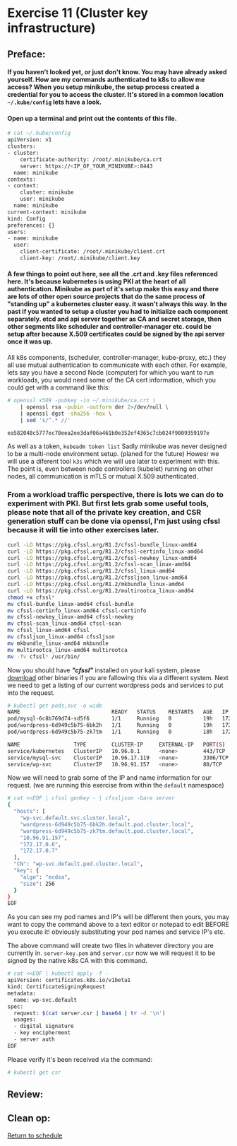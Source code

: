 # Exercise 11 (Cluster key infrastructure)

## Preface:
#### If you haven't looked yet, or just don't know. You may have already asked yourself. How are my commands authenticated to k8s to allow me access? When you setup minikube, the setup process created a credential for you to access the cluster. It's stored in a common location ``` ~/.kube/config ``` lets have a look.

#### Open up a terminal and print out the contents of this file.
```bash
# cat ~/.kube/config
apiVersion: v1
clusters:
- cluster:
    certificate-authority: /root/.minikube/ca.crt
    server: https://<IP_OF_YOUR_MINIKUBE>:8443
  name: minikube
contexts:
- context:
    cluster: minikube
    user: minikube
  name: minikube
current-context: minikube
kind: Config
preferences: {}
users:
- name: minikube
  user:
    client-certificate: /root/.minikube/client.crt
    client-key: /root/.minikube/client.key
```
#### A few things to point out here, see all the .crt and .key files referenced here. It's because kubernetes is using PKI at the heart of all authentication. Minikube as part of it's setup make this easy and there are lots of other open source projects that do the same process of "standing up" a kubernetes cluster easy. it wasn't always this way. In the past if you wanted to setup a cluster you had to initialize each component separately. etcd and api server together as CA and secret storage, then other segments like scheduler and controller-manager etc. could be setup after because X.509 certificates could be signed by the api server once it was up. 

All k8s components, (scheduler, controller-manager, kube-proxy, etc.) they all use mutual authentication to communicate with each other. For example, lets say you have a second Node (computer) for which you want to run workloads, you would need some of the CA cert information, which you could get with a command like this:
```bash
# openssl x509 -pubkey -in ~/.minikube/ca.crt \
	| openssl rsa -pubin -outform der 2>/dev/null \
	| openssl dgst -sha256 -hex \
	| sed 's/^.* //'

ea582048c5777ec70eea2ee3daf06a461b0e352ef4365c7cb024f9009359197e
```
As well as a token, ``` kubeadm token list ``` Sadly minikube was never designed to be a multi-node environment setup. (planed for the future) Howesr we will use a diferent tool ```k3s``` which we will use later to experiment with this. 
The point is, even between node controllers (kubelet) running on other nodes, all communication is mTLS or mutual X.509 authenticated.

### From a workload traffic perspective, there is lots we can do to experiment with PKI. But first lets grab some useful tools, please note that all of the private key creation, and CSR generation stuff can be done via openssl, I'm just using cfssl because it will tie into other exercises later. 

```bash
curl -LO https://pkg.cfssl.org/R1.2/cfssl-bundle_linux-amd64
curl -LO https://pkg.cfssl.org/R1.2/cfssl-certinfo_linux-amd64
curl -LO https://pkg.cfssl.org/R1.2/cfssl-newkey_linux-amd64
curl -LO https://pkg.cfssl.org/R1.2/cfssl-scan_linux-amd64
curl -LO https://pkg.cfssl.org/R1.2/cfssl_linux-amd64
curl -LO https://pkg.cfssl.org/R1.2/cfssljson_linux-amd64
curl -LO https://pkg.cfssl.org/R1.2/mkbundle_linux-amd64
curl -LO https://pkg.cfssl.org/R1.2/multirootca_linux-amd64
chmod +x cfssl*
mv cfssl-bundle_linux-amd64 cfssl-bundle
mv cfssl-certinfo_linux-amd64 cfssl-certinfo
mv cfssl-newkey_linux-amd64 cfssl-newkey
mv cfssl-scan_linux-amd64 cfssl-scan
mv cfssl_linux-amd64 cfssl
mv cfssljson_linux-amd64 cfssljson
mv mkbundle_linux-amd64 mkbundle
mv multirootca_linux-amd64 multirootca
mv -fv cfssl* /usr/bin/
```
Now you should have ___"cfssl"___ installed on your kali system, please [download](https://pkg.cfssl.org/) other binaries if you are fallowing this via a different system. Next we need to get a listing of our current wordpress pods and services to put into the request.
```bash
# kubectl get pods,svc -o wide
NAME                             READY   STATUS    RESTARTS   AGE   IP           NODE       NOMINATED NODE   READINESS GATES
pod/mysql-6c8b769d74-sd5f6       1/1     Running   0          19h   172.17.0.5   minikube   <none>           <none>
pod/wordpress-6d949c5b75-6bk2h   1/1     Running   0          19h   172.17.0.6   minikube   <none>           <none>
pod/wordpress-6d949c5b75-zk7tm   1/1     Running   0          18h   172.17.0.7   minikube   <none>           <none>

NAME                 TYPE        CLUSTER-IP     EXTERNAL-IP   PORT(S)    AGE   SELECTOR
service/kubernetes   ClusterIP   10.96.0.1      <none>        443/TCP    19h   <none>
service/mysql-svc    ClusterIP   10.96.17.119   <none>        3306/TCP   19h   app=mysql
service/wp-svc       ClusterIP   10.96.91.157   <none>        80/TCP     18h   app=wordpress
```
Now we will need to grab some of the IP and name information for our request. (we are running this exercise from within the ```default``` namespace)
```bash
# cat <<EOF | cfssl genkey - | cfssljson -bare server
{
  "hosts": [
    "wp-svc.default.svc.cluster.local",
    "wordpress-6d949c5b75-6bk2h.default.pod.cluster.local",
    "wordpress-6d949c5b75-zk7tm.default.pod.cluster.local",
    "10.96.91.157",
    "172.17.0.6",
    "172.17.0.7"
  ],
  "CN": "wp-svc.default.pod.cluster.local",
  "key": {
    "algo": "ecdsa",
    "size": 256
  }
}
EOF
```
As you can see my pod names and IP's will be different then yours, you may want to copy the command above to a text editor or notepad to edit BEFORE you execute it! obviously substituting your pod names and service IP's etc.

The above command will create two files in whatever directory you are currently in. ```server-key.pem``` and ```server.csr``` now we will request it to be signed by the native k8s CA with this command.
```bash
# cat <<EOF | kubectl apply -f -
apiVersion: certificates.k8s.io/v1beta1
kind: CertificateSigningRequest
metadata:
  name: wp-svc.default
spec:
  request: $(cat server.csr | base64 | tr -d '\n')
  usages:
  - digital signature
  - key encipherment
  - server auth
EOF
```
Please verify it's been received via the command:
```bash
# kubectl get csr
```

## Review:

## Clean op:

[Return to schedule](../../Docs/SCHEDULE.md)